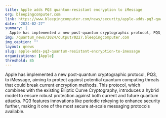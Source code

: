 ```yaml
---
title: Apple adds PQ3 quantum-resistant encryption to iMessage
org: bleepingcomputer.com
link: https://www.bleepingcomputer.com/news/security/apple-adds-pq3-quantum-resistant-encryption-to-imessage/
date: "2024-02-27"
summary: |
  Apple has implemented a new post-quantum cryptographic protocol, PQ3, to iMessage, aiming to protect against potential quantum computing threats that could break current encryption methods. This protocol, which combines with the existing Elliptic Curve Cryptography, introduces a hybrid model to ensure robust protection against both current and future quantum attacks. PQ3 features innovations like periodic rekeying to enhance security further, making it one of the most secure at-scale messaging protocols available.
img: /quantum_news/2024/output/0227.bleepingcomputer.com
img_caption: ""
layout: qnews
slug: apple-adds-pq3-quantum-resistant-encryption-to-imessage
organizations: [Apple]
threshold: 85
---
```


Apple has implemented a new post-quantum cryptographic protocol, PQ3, to iMessage, aiming to protect against potential quantum computing threats that could break current encryption methods. This protocol, which combines with the existing Elliptic Curve Cryptography, introduces a hybrid model to ensure robust protection against both current and future quantum attacks. PQ3 features innovations like periodic rekeying to enhance security further, making it one of the most secure at-scale messaging protocols available.
